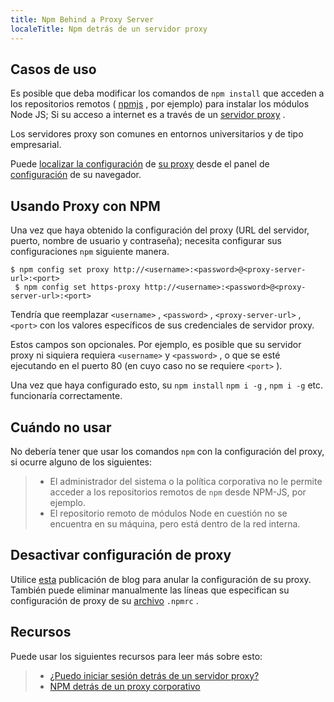 ```yaml
---
title: Npm Behind a Proxy Server
localeTitle: Npm detrás de un servidor proxy
---
```

## Casos de uso

Es posible que deba modificar los comandos de `npm install` que acceden a los repositorios remotos ( [npmjs](https://www.npmjs.com/) , por ejemplo) para instalar los módulos Node JS; Si su acceso a internet es a través de un [servidor proxy](https://en.wikipedia.org/wiki/Proxy_server) .

Los servidores proxy son comunes en entornos universitarios y de tipo empresarial.

Puede [localizar la configuración](http://www.wikihow.com/Change-Proxy-Settings) de [su proxy](http://www.wikihow.com/Change-Proxy-Settings) desde el panel de [configuración](http://www.wikihow.com/Change-Proxy-Settings) de su navegador.

## Usando Proxy con NPM

Una vez que haya obtenido la configuración del proxy (URL del servidor, puerto, nombre de usuario y contraseña); necesita configurar sus configuraciones `npm` siguiente manera.
```
$ npm config set proxy http://<username>:<password>@<proxy-server-url>:<port> 
 $ npm config set https-proxy http://<username>:<password>@<proxy-server-url>:<port> 
```

Tendría que reemplazar `<username>` , `<password>` , `<proxy-server-url>` , `<port>` con los valores específicos de sus credenciales de servidor proxy.

Estos campos son opcionales. Por ejemplo, es posible que su servidor proxy ni siquiera requiera `<username>` y `<password>` , o que se esté ejecutando en el puerto 80 (en cuyo caso no se requiere `<port>` ).

Una vez que haya configurado esto, su `npm install` `npm i -g` , `npm i -g` etc. funcionaría correctamente.

## Cuándo no usar

No debería tener que usar los comandos `npm` con la configuración del proxy, si ocurre alguno de los siguientes:

> *   El administrador del sistema o la política corporativa no le permite acceder a los repositorios remotos de `npm` desde NPM-JS, por ejemplo.
> *   El repositorio remoto de módulos Node en cuestión no se encuentra en su máquina, pero está dentro de la red interna.

## Desactivar configuración de proxy

Utilice [esta](http://luxiyalu.com/how-to-remove-all-npm-proxy-settings/) publicación de blog para anular la configuración de su proxy. También puede eliminar manualmente las líneas que especifican su configuración de proxy de su [archivo](https://docs.npmjs.com/files/npmrc) `.npmrc` .

## Recursos

Puede usar los siguientes recursos para leer más sobre esto:

> *   [¿Puedo iniciar sesión detrás de un servidor proxy?](https://github.com/npm/npm/issues/9401#issuecomment-134569585)
> *   [NPM detrás de un proxy corporativo](http://intenseagile.com/2015/09/04/npm-behind-proxy.html)